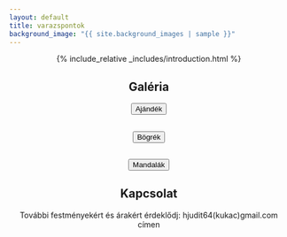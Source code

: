 ```yaml
---
layout: default
title: varazspontok
background_image: "{{ site.background_images | sample }}"
---
```


<style>
  .center-text {
    text-align: center;
    margin: 0 auto;
    max-width: 800px;
  }

  .gallery-container {
    position: fixed;
    top: 0;
    left: 0;
    right: 0;
    bottom: 0;
    background-color: rgba(0, 0, 0, 0.8);
    display: flex;
    justify-content: center;
    align-items: center;
    z-index: 9999;
  }

  /* Scale the images in the pop-up to 70% of the screen size */
  #hidden-gallery img {
    max-width: 70%;
    max-height: 70vh;
  }

  /* Scale the thumbnails to 30% of the original size */
  .thumbnail img {
    max-width: 10%;
    max-height: auto;
  }
</style>

<div class="center-text">
  {% include_relative _includes/introduction.html %}
</div>

<!-- Galéria section -->
<div class="center-text">
  <h2>Galéria</h2>
  <!-- Add any additional content or description for the gallery here -->
</div>

<!-- Hidden gallery container for Galéria 1 -->
<div id="hidden-gallery-ajandek" style="display: none;"></div>

<!-- Button to trigger Galéria 1 -->
<div class="center-text">
  <button onclick="showAjandekGallery()">Ajándék</button>
</div>

<!-- Galéria section -->
<div class="center-text">
  <h2> </h2>
  <!-- Add any additional content or description for the gallery here -->
</div>

<!-- Hidden gallery container for Galéria 2 -->
<div id="hidden-gallery-bogrek" style="display: none;"></div>

<!-- Button to trigger Galéria 2 -->
<div class="center-text">
  <button onclick="showBogrekGallery()">Bögrék</button>
</div>

<!-- Galéria section -->
<div class="center-text">
  <h2> </h2>
  <!-- Add any additional content or description for the gallery here -->
</div>

<!-- Hidden gallery container for Galéria 3 -->
<div id="hidden-gallery-mandalak" style="display: none;"></div>

<!-- Button to trigger Galéria 3 -->
<div class="center-text">
  <button onclick="showMandalakGallery()">Mandalák</button>
</div>

<!-- Kapcsolat section -->
<div class="center-text">
  <h2>Kapcsolat</h2>
  <p>
    További festményekért és árakért érdeklődj: hjudit64(kukac)gmail.com címen
  </p>
</div>

<!-- simplelightbox scripts and styles -->
<script src="https://cdnjs.cloudflare.com/ajax/libs/simplelightbox/2.7.0/simple-lightbox.min.js"></script>
<link rel="stylesheet" href="https://cdnjs.cloudflare.com/ajax/libs/simplelightbox/2.7.0/simple-lightbox.min.css">

<!-- Function for Galéria 1 -->
<script>
  function showAjandekGallery() {
    var button = document.querySelector('button[onclick="showAjandekGallery()"]');
    var hiddenGallery = document.getElementById('hidden-gallery-ajandek');

    if (hiddenGallery.style.display === 'none') {
      getImagesFromRepo('ajandek').then(function (imageURLs) {
        hiddenGallery.innerHTML = ''; // Clear previous images
        for (var i = 0; i < imageURLs.length; i++) {
          var aTag = document.createElement('a');
          aTag.href = imageURLs[i];
          aTag.setAttribute('data-lightbox', 'gallery-ajandek');
          aTag.setAttribute('data-title', 'Photo ' + (i + 1));

          var imgTag = document.createElement('img');
          imgTag.src = imageURLs[i];
          imgTag.alt = 'Photo ' + (i + 1);

          var thumbnailDiv = document.createElement('div');
          thumbnailDiv.classList.add('thumbnail');
          thumbnailDiv.appendChild(imgTag);
          aTag.appendChild(thumbnailDiv);
          hiddenGallery.appendChild(aTag);
        }

        hiddenGallery.style.display = 'flex';
        button.innerHTML = 'Bezárás';

        var gallery = new SimpleLightbox('#hidden-gallery-ajandek a');
      });
    } else {
      hiddenGallery.innerHTML = '';
      hiddenGallery.style.display = 'none';
      button.innerHTML = 'Ajándék';
    }
  }
</script>

<!-- Function for Galéria 2 -->
<script>
  function showBogrekGallery() {
    var button = document.querySelector('button[onclick="showBogrekGallery()"]');
    var hiddenGallery = document.getElementById('hidden-gallery-bogrek');

    if (hiddenGallery.style.display === 'none') {
      getImagesFromRepo('bogrek').then(function (imageURLs) {
        hiddenGallery.innerHTML = ''; // Clear previous images
        for (var i = 0; i < imageURLs.length; i++) {
          var aTag = document.createElement('a');
          aTag.href = imageURLs[i];
          aTag.setAttribute('data-lightbox', 'gallery-bogrek');
          aTag.setAttribute('data-title', 'Photo ' + (i + 1));

          var imgTag = document.createElement('img');
          imgTag.src = imageURLs[i];
          imgTag.alt = 'Photo ' + (i + 1);

          var thumbnailDiv = document.createElement('div');
          thumbnailDiv.classList.add('thumbnail');
          thumbnailDiv.appendChild(imgTag);
          aTag.appendChild(thumbnailDiv);
          hiddenGallery.appendChild(aTag);
        }

        hiddenGallery.style.display = 'flex';
        button.innerHTML = 'Bezárás';

        var gallery = new SimpleLightbox('#hidden-gallery-bogrek a');
      });
    } else {
      hiddenGallery.innerHTML = '';
      hiddenGallery.style.display = 'none';
      button.innerHTML = 'Bögrék';
    }
  }
</script>

<!-- Function for Galéria 3 -->
<script>
  function showMandalakGallery() {
    var button = document.querySelector('button[onclick="showMandalakGallery()"]');
    var hiddenGallery = document.getElementById('hidden-gallery-mandalak');

    if (hiddenGallery.style.display === 'none') {
      getImagesFromRepo('mandalak').then(function (imageURLs) {
        hiddenGallery.innerHTML = ''; // Clear previous images
        for (var i = 0; i < imageURLs.length; i++) {
          var aTag = document.createElement('a');
          aTag.href = imageURLs[i];
          aTag.setAttribute('data-lightbox', 'gallery-mandalak');
          aTag.setAttribute('data-title', 'Photo ' + (i + 1));

          var imgTag = document.createElement('img');
          imgTag.src = imageURLs[i];
          imgTag.alt = 'Photo ' + (i + 1);

          var thumbnailDiv = document.createElement('div');
          thumbnailDiv.classList.add('thumbnail');
          thumbnailDiv.appendChild(imgTag);
          aTag.appendChild(thumbnailDiv);
          hiddenGallery.appendChild(aTag);
        }

        hiddenGallery.style.display = 'flex';
        button.innerHTML = 'Bezárás';

        var gallery = new SimpleLightbox('#hidden-gallery-mandalak a');
      });
    } else {
      hiddenGallery.innerHTML = '';
      hiddenGallery.style.display = 'none';
      button.innerHTML = 'Mandalák';
    }
  }
</script>

<script>
  function getImagesFromRepo(folder) {
    var username = 'balazsvamosi1';
    var repo = 'balazsvamosi.github.io';
    var path = 'assets/images/' + folder; // Set the correct path here

    return fetch('https://api.github.com/repos/' + username + '/' + repo + '/contents/' + path)
      .then(function (response) {
        return response.json();
      })
      .then(function (data) {
        var imageUrls = data.filter(function (item) {
          return item.name.endsWith('.jpeg') || item.name.endsWith('.jpg');
        }).map(function (item) {
          return item.download_url;
        });

        return imageUrls;
      });
  }
</script>
